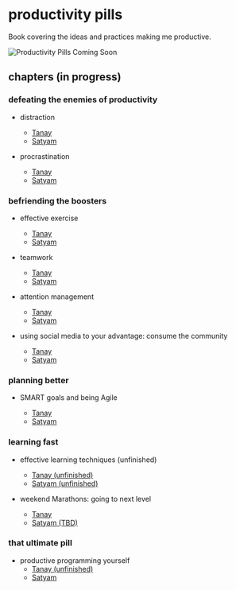 # productivity pills

Book covering the ideas and practices making me productive.

![Productivity Pills Coming Soon](https://i.imgur.com/QkkTeSy.png "Productivity Pills Coming Soon")

## chapters (in progress)

### defeating the enemies of productivity

- distraction

  - [Tanay](chapters/distraction_tanaypratap.md)
  - [Satyam](chapters/distraction_satyamsir.md)

- procrastination
  - [Tanay](chapters/procrastination_tanaypratap.md)
  - [Satyam](chapters/procrastination_satyamsir.md)

### befriending the boosters

- effective exercise

  - [Tanay](chapters/effective_exercices_tanaypratap.md)
  - [Satyam](chapters/effective_exercices_satyamsir.md)

- teamwork

  - [Tanay](chapters/teamwork_tanaypratap.md)
  - [Satyam](chapters/teamwork_satyamsir.md)

- attention management

  - [Tanay](chapters/attention_management_tanaypratap.md)
  - [Satyam](chapters/attention_management_satyamsir.md)

- using social media to your advantage: consume the community
  - [Tanay](chapters/social_media_to_your_advantage_tanaypratap.md)
  - [Satyam](chapters/social_media_to_your_advantage_satyamsir.md)

### planning better

- SMART goals and being Agile

  - [Tanay](chapters/smart_goals_tanaypratap.md)
  - [Satyam](chapters/smart_goals_satyamsir.md)

### learning fast

- effective learning techniques (unfinished)

  - [Tanay (unfinished)](chapters/effective_learning_tanaypratap.md)
  - [Satyam (unfinished)](chapters/effective_learning_satyamsir.md)

- weekend Marathons: going to next level
  - [Tanay](chapters/weekend_marathons_tanaypratap.md)
  - [Satyam (TBD)](chapters/weekend_marathons_satyamsir.md)

### that ultimate pill

- productive programming yourself
  - [Tanay (unfinished)](chapters/productive_programming_tanaypratap.md)
  - [Satyam](chapters/productive_programming_satyamsir.md)
